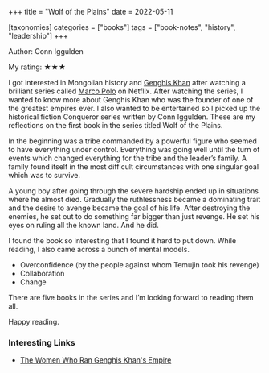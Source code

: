 +++
title = "Wolf of the Plains"
date = 2022-05-11

[taxonomies]
categories = ["books"]
tags = ["book-notes", "history", "leadership"]
+++

Author: Conn Iggulden

My rating: ★★★

I got interested in Mongolian history and [Genghis Khan](https://en.wikipedia.org/wiki/Genghis_Khan) after watching a brilliant series called [Marco Polo](<https://en.wikipedia.org/wiki/Marco_Polo_(TV_series)>) on Netflix. After watching the series, I wanted to know more about Genghis Khan who was the founder of one of the greatest empires ever. I also wanted to be entertained so I picked up the historical fiction Conqueror series written by Conn Iggulden. These are my reflections on the first book in the series titled Wolf of the Plains.

In the beginning was a tribe commanded by a powerful figure who seemed to have everything under control. Everything was going well until the turn of events which changed everything for the tribe and the leader’s family. A family found itself in the most difficult circumstances with one singular goal which was to survive.

A young boy after going through the severe hardship ended up in situations where he almost died. Gradually the ruthlessness became a dominating trait and the desire to avenge became the goal of his life. After destroying the enemies, he set out to do something far bigger than just revenge. He set his eyes on ruling all the known land. And he did.

I found the book so interesting that I found it hard to put down. While reading, I also came across a bunch of mental models.

- Overconfidence (by the people against whom Temujin took his revenge)
- Collaboration
- Change

There are five books in the series and I’m looking forward to reading them all.

Happy reading.

### Interesting Links

- [The Women Who Ran Genghis Khan's Empire](https://www.atlasobscura.com/articles/mongol-empire-women)
